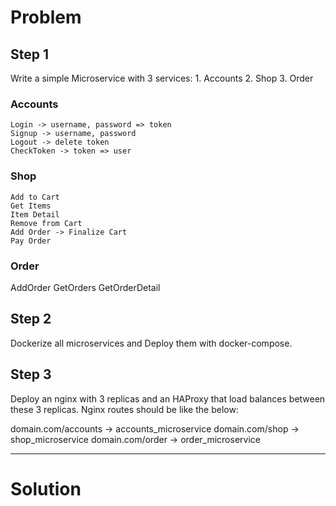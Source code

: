 # Problem

## Step 1
Write a simple Microservice with 3 services: 1. Accounts 2. Shop 3. Order

### Accounts
    Login -> username, password => token
    Signup -> username, password
    Logout -> delete token
    CheckToken -> token => user
### Shop
    Add to Cart
    Get Items
    Item Detail
    Remove from Cart
    Add Order -> Finalize Cart
    Pay Order
### Order
AddOrder
GetOrders
GetOrderDetail


## Step 2
Dockerize all microservices and Deploy them with docker-compose.

## Step 3
Deploy an nginx with 3 replicas and an HAProxy that load balances between these 3 replicas.
Nginx routes should be like the below:

domain.com/accounts -> accounts_microservice
domain.com/shop -> shop_microservice
domain.com/order -> order_microservice

------
# Solution